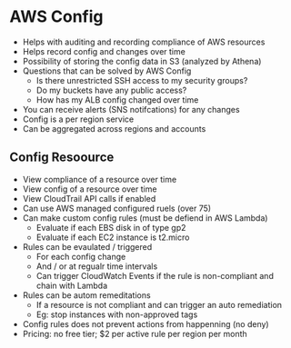 # AWS Config

- Helps with auditing and recording compliance of AWS resources
- Helps record config and changes over time
- Possibility of storing the config data in S3 (analyzed by Athena)
- Questions that can be solved by AWS Config
  - Is there unrestricted SSH access to my security groups?
  - Do my buckets have any public access?
  - How has my ALB config changed over time
- You can receive alerts (SNS notifcations) for any changes
- Config is a per region service
- Can be aggregated across regions and accounts

## Config Resoource

- View compliance of a resource over time
- View config of a resource over time
- View CloudTrail API calls if enabled
- Can use AWS managed configured ruels (over 75)
- Can make custom config rules (must be defiend in AWS Lambda)
   - Evaluate if each EBS disk in of type gp2
   - Evaluate if each EC2 instance is t2.micro
- Rules can be evaulated / triggered
  - For each config change
  - And / or at regualr time intervals
  - Can trigger CloudWatch Events if the rule is non-compliant and chain with Lambda
- Rules can be autom remeditations
  - If a resource is not compliant and can trigger an auto remediation
  - Eg: stop instances with non-approved tags
- Config rules does not prevent actions from happenning (no deny)
- Pricing: no free tier; $2 per active rule per region per month
